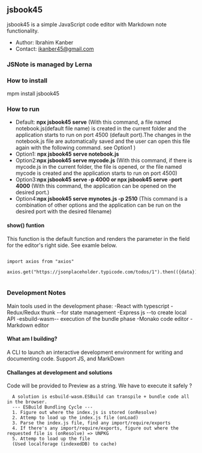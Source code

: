 ## jsbook45

jsbook45 is a simple JavaScript code editor with Markdown note functionality.

* Author: Ibrahim Kanber
* Contact: ikanber45@gmail.com

### JSNote is managed by Lerna


### How to install

mpm install jsbook45

### How to run

* Default: **npx jsbook45 serve**  (With this command, a file named notebook.js(default file name) is created in the current folder and the application starts to run on port 4500 (default port).The changes in the notebook.js file are automatically saved and the user can open this file again with the following command. see Option1 )
* Option1: **npx jsbook45 serve notebook.js** 
* Option2:**npx jsbook45  serve mycode.js** (With this command, if there is mycode.js in the current folder, the file is opened, or the file named mycode is created and the application starts to run on port 4500)
* Option3:**npx jsbook45 serve -p 4000 or npx jsbook45 serve -port 4000** (With this command, the application can be opened on the desired port.)
* Option4:**npx jsbook45 serve mynotes.js -p 2510** (This command is a combination of other options and the application can be run on the desired port with the desired filename)

#### show() funtion


This function is the default function and renders the parameter in the field for the editor's right side. See examle below.

<pre>
<code>
import axios from "axios"

axios.get("https://jsonplaceholder.typicode.com/todos/1").then(({data})=>show(data))
</code>
</pre>

### Development Notes
Main tools used in the development phase:
-React with typescript
-Redux/Redux thunk --for state management
-Express js --to create local API
-esbuild-wasm-- execution of the bundle phase
-Monako code editor
-Markdown editor
#### What am I building?
A CLI to launch an interactive development environment for writing and documenting code. Support JS, and MarkDown

#### Challanges at development and solutions

Code will be provided to Preview as a string. We have to execute it safely ?

      A solution is esbuild-wasm.ESBuild can transpile + bundle code all in the browser. 
      --- ESBuild Bundling Cycle ---
      1. Figure out where the index.js is stored (onResolve)
      2. Attemp to load up the index.js file (onLoad)
      3. Parse the index.js file, find any import/require/exports
      4. If there's any import/require/exports, figure out where the requested file is (onResolve) => UNPKG
      5. Attemp to load up the file
      (Used localforage (indexedDB) to cache)
      





